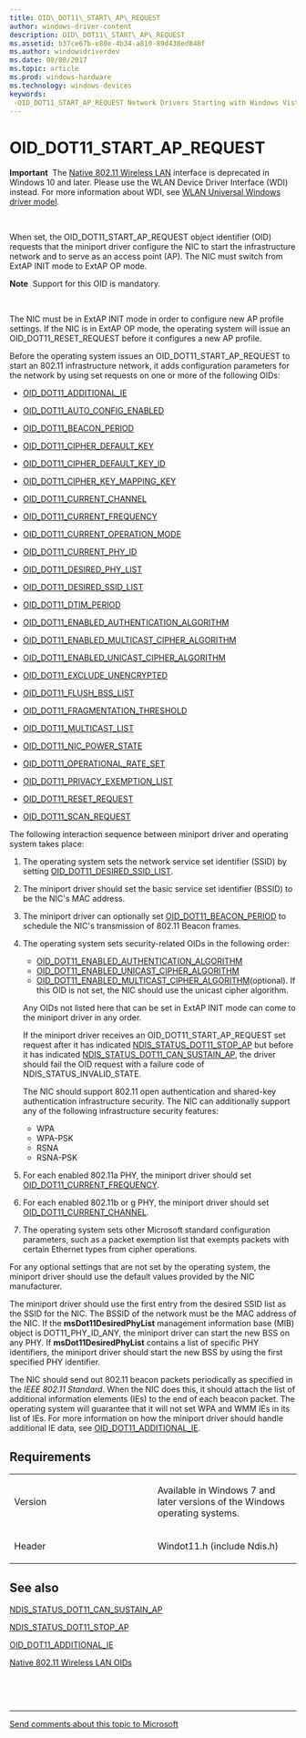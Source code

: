 ```yaml
---
title: OID\_DOT11\_START\_AP\_REQUEST
author: windows-driver-content
description: OID\_DOT11\_START\_AP\_REQUEST
ms.assetid: b37ce67b-e80e-4b34-a810-89d438ed848f
ms.author: windowsdriverdev
ms.date: 08/08/2017
ms.topic: article
ms.prod: windows-hardware
ms.technology: windows-devices
keywords: 
 -OID_DOT11_START_AP_REQUEST Network Drivers Starting with Windows Vista
---
```


# OID\_DOT11\_START\_AP\_REQUEST


**Important**  The [Native 802.11 Wireless LAN](https://msdn.microsoft.com/library/windows/hardware/ff560690) interface is deprecated in Windows 10 and later. Please use the WLAN Device Driver Interface (WDI) instead. For more information about WDI, see [WLAN Universal Windows driver model](https://msdn.microsoft.com/library/windows/hardware/dn897672).

 

When set, the OID\_DOT11\_START\_AP\_REQUEST object identifier (OID) requests that the miniport driver configure the NIC to start the infrastructure network and to serve as an access point (AP). The NIC must switch from ExtAP INIT mode to ExtAP OP mode.

**Note**  Support for this OID is mandatory.

 

The NIC must be in ExtAP INIT mode in order to configure new AP profile settings. If the NIC is in ExtAP OP mode, the operating system will issue an OID\_DOT11\_RESET\_REQUEST before it configures a new AP profile.

Before the operating system issues an OID\_DOT11\_START\_AP\_REQUEST to start an 802.11 infrastructure network, it adds configuration parameters for the network by using set requests on one or more of the following OIDs:

-   [OID\_DOT11\_ADDITIONAL\_IE](oid-dot11-additional-ie.md)

-   [OID\_DOT11\_AUTO\_CONFIG\_ENABLED](oid-dot11-auto-config-enabled.md)

-   [OID\_DOT11\_BEACON\_PERIOD](oid-dot11-beacon-period.md)

-   [OID\_DOT11\_CIPHER\_DEFAULT\_KEY](oid-dot11-cipher-default-key.md)

-   [OID\_DOT11\_CIPHER\_DEFAULT\_KEY\_ID](oid-dot11-cipher-default-key-id.md)

-   [OID\_DOT11\_CIPHER\_KEY\_MAPPING\_KEY](oid-dot11-cipher-key-mapping-key.md)

-   [OID\_DOT11\_CURRENT\_CHANNEL](oid-dot11-current-channel.md)

-   [OID\_DOT11\_CURRENT\_FREQUENCY](oid-dot11-current-frequency.md)

-   [OID\_DOT11\_CURRENT\_OPERATION\_MODE](oid-dot11-current-operation-mode.md)

-   [OID\_DOT11\_CURRENT\_PHY\_ID](oid-dot11-current-phy-id.md)

-   [OID\_DOT11\_DESIRED\_PHY\_LIST](oid-dot11-desired-phy-list.md)

-   [OID\_DOT11\_DESIRED\_SSID\_LIST](oid-dot11-desired-ssid-list.md)

-   [OID\_DOT11\_DTIM\_PERIOD](oid-dot11-dtim-period.md)

-   [OID\_DOT11\_ENABLED\_AUTHENTICATION\_ALGORITHM](oid-dot11-enabled-authentication-algorithm.md)

-   [OID\_DOT11\_ENABLED\_MULTICAST\_CIPHER\_ALGORITHM](oid-dot11-enabled-multicast-cipher-algorithm.md)

-   [OID\_DOT11\_ENABLED\_UNICAST\_CIPHER\_ALGORITHM](oid-dot11-enabled-unicast-cipher-algorithm.md)

-   [OID\_DOT11\_EXCLUDE\_UNENCRYPTED](oid-dot11-exclude-unencrypted.md)

-   [OID\_DOT11\_FLUSH\_BSS\_LIST](oid-dot11-flush-bss-list.md)

-   [OID\_DOT11\_FRAGMENTATION\_THRESHOLD](oid-dot11-fragmentation-threshold.md)

-   [OID\_DOT11\_MULTICAST\_LIST](oid-dot11-multicast-list.md)

-   [OID\_DOT11\_NIC\_POWER\_STATE](oid-dot11-nic-power-state.md)

-   [OID\_DOT11\_OPERATIONAL\_RATE\_SET](oid-dot11-operational-rate-set.md)

-   [OID\_DOT11\_PRIVACY\_EXEMPTION\_LIST](oid-dot11-privacy-exemption-list.md)

-   [OID\_DOT11\_RESET\_REQUEST](oid-dot11-reset-request.md)

-   [OID\_DOT11\_SCAN\_REQUEST](oid-dot11-scan-request.md)

The following interaction sequence between miniport driver and operating system takes place:

1.  The operating system sets the network service set identifier (SSID) by setting [OID\_DOT11\_DESIRED\_SSID\_LIST](oid-dot11-desired-ssid-list.md).

2.  The miniport driver should set the basic service set identifier (BSSID) to be the NIC's MAC address.

3.  The miniport driver can optionally set [OID\_DOT11\_BEACON\_PERIOD](oid-dot11-beacon-period.md) to schedule the NIC's transmission of 802.11 Beacon frames.

4.  The operating system sets security-related OIDs in the following order:

    -   [OID\_DOT11\_ENABLED\_AUTHENTICATION\_ALGORITHM](oid-dot11-enabled-authentication-algorithm.md)
    -   [OID\_DOT11\_ENABLED\_UNICAST\_CIPHER\_ALGORITHM](oid-dot11-enabled-unicast-cipher-algorithm.md)
    -   [OID\_DOT11\_ENABLED\_MULTICAST\_CIPHER\_ALGORITHM](oid-dot11-enabled-multicast-cipher-algorithm.md)(optional). If this OID is not set, the NIC should use the unicast cipher algorithm.

    Any OIDs not listed here that can be set in ExtAP INIT mode can come to the miniport driver in any order.

    If the miniport driver receives an OID\_DOT11\_START\_AP\_REQUEST set request after it has indicated [NDIS\_STATUS\_DOT11\_STOP\_AP](ndis-status-dot11-stop-ap.md) but before it has indicated [NDIS\_STATUS\_DOT11\_CAN\_SUSTAIN\_AP](ndis-status-dot11-can-sustain-ap.md), the driver should fail the OID request with a failure code of NDIS\_STATUS\_INVALID\_STATE.

    The NIC should support 802.11 open authentication and shared-key authentication infrastructure security. The NIC can additionally support any of the following infrastructure security features:

    -   WPA
    -   WPA-PSK
    -   RSNA
    -   RSNA-PSK

5.  For each enabled 802.11a PHY, the miniport driver should set [OID\_DOT11\_CURRENT\_FREQUENCY](oid-dot11-current-frequency.md).

6.  For each enabled 802.11b or g PHY, the miniport driver should set [OID\_DOT11\_CURRENT\_CHANNEL](oid-dot11-current-channel.md).

7.  The operating system sets other Microsoft standard configuration parameters, such as a packet exemption list that exempts packets with certain Ethernet types from cipher operations.

For any optional settings that are not set by the operating system, the miniport driver should use the default values provided by the NIC manufacturer.

The miniport driver should use the first entry from the desired SSID list as the SSID for the NIC. The BSSID of the network must be the MAC address of the NIC. If the **msDot11DesiredPhyList** management information base (MIB) object is DOT11\_PHY\_ID\_ANY, the miniport driver can start the new BSS on any PHY. If **msDot11DesiredPhyList** contains a list of specific PHY identifiers, the miniport driver should start the new BSS by using the first specified PHY identifier.

The NIC should send out 802.11 beacon packets periodically as specified in the *IEEE 802.11 Standard*. When the NIC does this, it should attach the list of additional information elements (IEs) to the end of each beacon packet. The operating system will guarantee that it will not set WPA and WMM IEs in its list of IEs. For more information on how the miniport driver should handle additional IE data, see [OID\_DOT11\_ADDITIONAL\_IE](oid-dot11-additional-ie.md).

Requirements
------------

<table>
<colgroup>
<col width="50%" />
<col width="50%" />
</colgroup>
<tbody>
<tr class="odd">
<td><p>Version</p></td>
<td><p>Available in Windows 7 and later versions of the Windows operating systems.</p></td>
</tr>
<tr class="even">
<td><p>Header</p></td>
<td>Windot11.h (include Ndis.h)</td>
</tr>
</tbody>
</table>

## See also


[NDIS\_STATUS\_DOT11\_CAN\_SUSTAIN\_AP](ndis-status-dot11-can-sustain-ap.md)

[NDIS\_STATUS\_DOT11\_STOP\_AP](ndis-status-dot11-stop-ap.md)

[OID\_DOT11\_ADDITIONAL\_IE](oid-dot11-additional-ie.md)

[Native 802.11 Wireless LAN OIDs](https://msdn.microsoft.com/library/windows/hardware/ff560691)

 

 


--------------------
[Send comments about this topic to Microsoft](mailto:wsddocfb@microsoft.com?subject=Documentation%20feedback%20%5Bnetvista\netvista%5D:%20OID_DOT11_START_AP_REQUEST%20%20RELEASE:%20%288/8/2017%29&body=%0A%0APRIVACY%20STATEMENT%0A%0AWe%20use%20your%20feedback%20to%20improve%20the%20documentation.%20We%20don't%20use%20your%20email%20address%20for%20any%20other%20purpose,%20and%20we'll%20remove%20your%20email%20address%20from%20our%20system%20after%20the%20issue%20that%20you're%20reporting%20is%20fixed.%20While%20we're%20working%20to%20fix%20this%20issue,%20we%20might%20send%20you%20an%20email%20message%20to%20ask%20for%20more%20info.%20Later,%20we%20might%20also%20send%20you%20an%20email%20message%20to%20let%20you%20know%20that%20we've%20addressed%20your%20feedback.%0A%0AFor%20more%20info%20about%20Microsoft's%20privacy%20policy,%20see%20http://privacy.microsoft.com/default.aspx. "Send comments about this topic to Microsoft")



